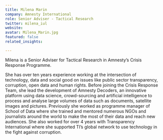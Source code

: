 ```yaml
---
title: Milena Marin
company: Amnesty International
role: Senior Adviser - Tactical Research
twitter: milena_iul
website:
avatar: Milena_Marin.jpg
featured: false
related_insights:

---
```

Milena is a Senior Adviser for Tactical Research in Amnesty’s Crisis Response Programme.

She has over ten years experience working at the intersection of technology, data and social good on issues like public sector transparency, corruption, open data and human rights. Before joining the Crisis Response Team, she lead the development of Amnesty Decoders, an innovative platform using data science, crowd-sourcing and artificial intelligence to process and analyse large volumes of data such as documents, satellite images and pictures. Previously she worked as programme manager of School of Data where she trained and mentored numerous NGOs and journalists around the world to make the most of their data and reach new audiences. She also worked for over 4 years with Transparency International where she supported TI’s global network to use technology in the fight against corruption.

